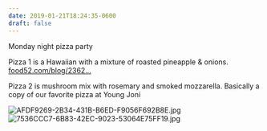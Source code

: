 ```yaml
---
date: 2019-01-21T18:24:35-0600
draft: false
---
```




Monday night pizza party

Pizza 1 is a Hawaiian with a mixture of roasted pineapple & onions. [food52.com/blog/2362…](https://food52.com/blog/23620-a-sneaky-genius-trick-for-better-homemade-pizzas)

Pizza 2 is mushroom mix with rosemary and smoked mozzarella. Basically a copy of our favorite pizza at Young Joni

![AFDF9269-2B34-431B-B6ED-F9056F692B8E.jpg](http://ianwhitney.micro.blog/uploads/2019/6ebf318a24.jpg) ![7536CCC7-6B83-42EC-9023-53064E75FF19.jpg](http://ianwhitney.micro.blog/uploads/2019/1606071910.jpg)



